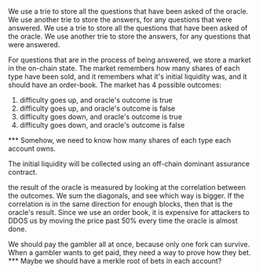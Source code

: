 We use a trie to store all the questions that have been asked of the oracle.
We use another trie to store the answers, for any questions that were answered.
We use a trie to store all the questions that have been asked of the oracle.
We use another trie to store the answers, for any questions that were answered.

For questions that are in the process of being answered, we store a market in the on-chain state.
The market remembers how many shares of each type have been sold, and it remembers what it's initial liquidity was, and it should have an order-book.
The market has 4 possible outcomes:
1) difficulty goes up, and oracle's outcome is true
2) difficulty goes up, and oracle's outcome is false
3) difficulty goes down, and oracle's outcome is true
4) difficulty goes down, and oracle's outcome is false



***  Somehow, we need to know how many shares of each type each account owns.

The initial liquidity will be collected using an off-chain dominant assurance contract.

the result of the oracle is measured by looking at the correlation between the outcomes.
We sum the diagonals, and see which way is bigger.
If the correlation is in the same direction for enough blocks, then that is the oracle's result.
Since we use an order book, it is expensive for attackers to DDOS us by moving the price past 50% every time the oracle is almost done.


We should pay the gambler all at once, because only one fork can survive.
When a gambler wants to get paid, they need a way to prove how they bet.
*** Maybe we should have a merkle root of bets in each account?
